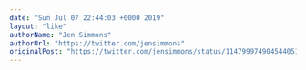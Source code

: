 ```yaml
---
date: "Sun Jul 07 22:44:03 +0000 2019"
layout: "like"
authorName: "Jen Simmons"
authorUrl: "https://twitter.com/jensimmons"
originalPost: "https://twitter.com/jensimmons/status/1147999749045440512"
---
```

